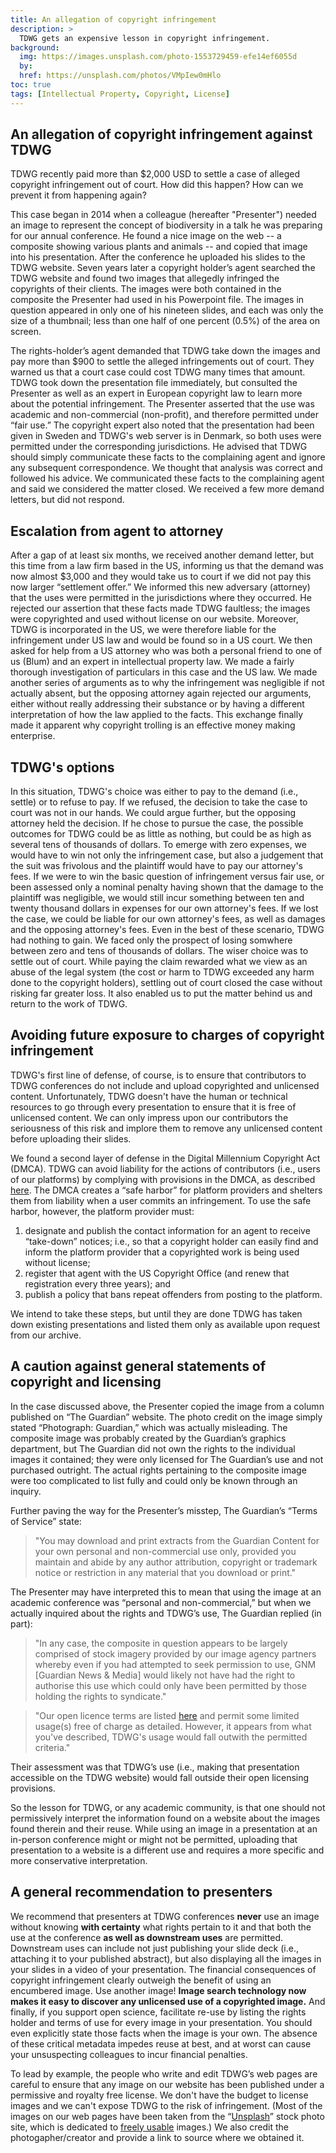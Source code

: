 ```yaml
---
title: An allegation of copyright infringement
description: >
  TDWG gets an expensive lesson in copyright infringement.
background:
  img: https://images.unsplash.com/photo-1553729459-efe14ef6055d
  by: 
  href: https://unsplash.com/photos/VMpIew0mHlo
toc: true
tags: [Intellectual Property, Copyright, License]
---
```


## An allegation of copyright infringement against TDWG

TDWG recently paid more than $2,000 USD to settle a case of alleged copyright infringement out of court. How did this happen? How can we prevent it from happening again?

This case began in 2014 when a colleague (hereafter "Presenter") needed an image to represent the concept of biodiversity in a talk he was preparing for our annual conference. He found a nice image on the web -- a composite showing various plants and animals -- and copied that image into his presentation. After the conference he uploaded his slides to the TDWG website. Seven years later a copyright holder’s agent searched the TDWG website and found two images that allegedly infringed the copyrights of their clients. The images were both contained in the composite the Presenter had used in his Powerpoint file. The images in question appeared in only one of his nineteen slides, and each was only the size of a thumbnail; less than one half of one percent (0.5%) of the area on screen.

The rights-holder’s agent demanded that TDWG take down the images and pay more than $900 to settle the alleged infringements out of court. They warned us that a court case could cost TDWG many times that amount. TDWG took down the presentation file immediately, but consulted the Presenter as well as an expert in European copyright law to learn more about the potential infringement. The Presenter asserted that the use was academic and non-commercial (non-profit), and therefore permitted under “fair use.” The copyright expert also noted that the presentation had been given in Sweden and TDWG's web server is in Denmark, so both uses were permitted under the corresponding jurisdictions. He advised that TDWG should simply communicate these facts to the complaining agent and ignore any subsequent correspondence. We thought that analysis was correct and followed his advice. We communicated these facts to the complaining agent and said we considered the matter closed.  We received a few more demand letters, but did not respond.

## Escalation from agent to attorney

After a gap of at least six months, we received another demand letter, but this time from a law firm based in the US, informing us that the demand was now almost $3,000 and they would take us to court if we did not pay this now larger “settlement offer.”  We informed this new adversary (attorney) that the uses were permitted in the jurisdictions where they occurred. He rejected our assertion that these facts made TDWG faultless; the images were copyrighted and used without license on our website. Moreover, TDWG is incorporated in the US, we were therefore liable for the infringement under US law and would be found so in a US court. We then asked for help from a US attorney who was both a personal friend to one of us (Blum) and an expert in intellectual property law. We made a fairly thorough investigation of particulars in this case and the US law. We made another series of arguments as to why the infringement was negligible if not actually absent, but the opposing attorney again rejected our arguments, either without really addressing their substance or by having a different interpretation of how the law applied to the facts. This exchange finally made it apparent why copyright trolling is an effective money making enterprise.

## TDWG's options

In this situation, TDWG's choice was either to pay to the demand (i.e., settle) or to refuse to pay. If we refused, the decision to take the case to court was not in our hands. We could argue further, but the opposing attorney held the decision. If he chose to pursue the case, the possible outcomes for TDWG could be as little as nothing, but could be as high as several tens of thousands of dollars.  To emerge with zero expenses, we would have to win not only the infringement case, but also a judgement that the suit was frivolous and the plaintiff would have to pay our attorney's fees. If we were to win the basic question of infringement versus fair use, or been assessed only a nominal penalty having shown that the damage to the plaintiff was negligible, we would still incur something between ten and twenty thousand dollars in expenses for our own attorney's fees. If we lost the case, we could be liable for our own attorney's fees, as well as damages and the opposing attorney's fees. Even in the best of these scenario, TDWG had nothing to gain. We faced only the prospect of losing somwhere between zero and tens of thousands of dollars. The wiser choice was to settle out of court. While paying the claim rewarded what we view as an abuse of the legal system (the cost or harm to TDWG exceeded any harm done to the copyright holders), settling out of court closed the case without risking far greater loss. It also enabled us to put the matter behind us and return to the work of TDWG.

## Avoiding future exposure to charges of copyright infringement

TDWG's first line of defense, of course, is to ensure that contributors to TDWG conferences do not include and upload copyrighted and unlicensed content. Unfortunately, TDWG doesn't have the human or technical resources to go through every presentation to ensure that it is free of unlicensed content. We can only impress upon our contributors the seriousness of this risk and implore them to remove any unlicensed content before uploading their slides.

We found a second layer of defense in the Digital Millennium Copyright Act (DMCA). TDWG can avoid liability for the actions of contributors (i.e., users of our platforms) by complying with provisions in the DMCA, as described [here](https://assets.fenwick.com/legacy/FenwickDocuments/DMCA-QA.pdf). The DMCA creates a “safe harbor” for platform providers and shelters them from liability when a user commits an infringement. To use the safe harbor, however, the platform provider must:

1. designate and publish the contact information for an agent to receive “take-down” notices; i.e., so that a copyright holder can easily find and inform the platform provider that a copyrighted work is being used without license;
2. register that agent with the US Copyright Office (and renew that registration every three years); and
3. publish a policy that bans repeat offenders from posting to the platform.

We intend to take these steps, but until they are done TDWG has taken down existing presentations and listed them only as available upon request from our archive.

## A caution against general statements of copyright and licensing

In the case discussed above, the Presenter copied the image from a column published on “The Guardian” website. The photo credit on the image simply stated “Photograph: Guardian,” which was actually misleading. The composite image was probably created by the Guardian’s graphics department, but The Guardian did not own the rights to the individual images it contained; they were only licensed for The Guardian’s use and not purchased outright. The actual rights pertaining to the composite image were too complicated to list fully and could only be known through an inquiry.

Further paving the way for the Presenter’s misstep, The Guardian’s “Terms of Service” state:

> "You may download and print extracts from the Guardian Content for your own personal and non-commercial use only, provided you maintain and abide by any author attribution, copyright or trademark notice or restriction in any material that you download or print."

The Presenter may have interpreted this to mean that using the image at an academic conference was “personal and non-commercial,” but when we actually inquired about the rights and TDWG’s use, The Guardian replied (in part):

> "In any case, the composite in question appears to be largely comprised of stock imagery provided by our image agency partners whereby even if you had attempted to seek permission to use, GNM [Guardian News & Media] would likely not have had the right to authorise this use which could only have been permitted by those holding the rights to syndicate."

> "Our open licence terms are listed [here](http://syndication.theguardian.com/open-licence-terms/) and permit some limited usage(s) free of charge as detailed. However, it appears from what you've described, TDWG's usage would fall outwith the permitted criteria."

Their assessment was that TDWG’s use (i.e., making that presentation accessible on the TDWG website) would fall outside their open licensing provisions.

So the lesson for TDWG, or any academic community, is that one should not permissively interpret the information found on a website about the images found therein and their reuse. While using an image in a presentation at an in-person conference might or might not be permitted, uploading that presentation to a website is a different use and requires a more specific and more conservative interpretation.

## A general recommendation to presenters

We recommend that presenters at TDWG conferences **never** use an image without knowing **with certainty** what rights pertain to it and that both the use at the conference **as well as downstream uses** are permitted. Downstream uses can include not just publishing your slide deck (i.e., attaching it to your published abstract), but also displaying all the images in your slides in a video of your presentation. The financial consequences of copyright infringement clearly outweigh the benefit of using an encumbered image. Use another image! **Image search technology now makes it easy to discover any unlicensed use of a copyrighted image.** And finally, if you support open science, facilitate re-use by listing the rights holder and terms of use for every image in your presentation. You should even explicitly state those facts when the image is your own. The absence of these critical metadata impedes reuse at best, and at worst can cause your unsuspecting colleagues to incur financial penalties.

To lead by example, the people who write and edit TDWG’s web pages are careful to ensure that any image on our website has been published under a permissive and royalty free license. We don't have the budget to license images and we can't expose TDWG to the risk of infringement. (Most of the images on our web pages have been taken from the “[Unsplash](https://unsplash.com/)” stock photo site, which is dedicated to [freely usable](https://unsplash.com/license) images.) We also credit the photogapher/creator and provide a link to source where we obtained it.

